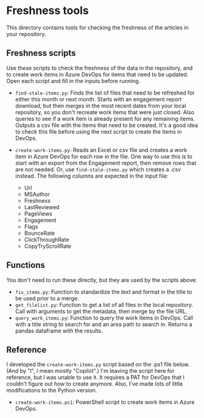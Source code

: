 # Freshness tools

This directory contains tools for checking the freshness of the articles in your repository.


## Freshness scripts

Use these scripts to check the freshness of the data in the repository, and to create work items in Azure DevOps for items that need to be updated.
Open each script and fill in the inputs before running.

* `find-stale-items.py`: Finds the list of files that need to be refreshed for either this month or next month. Starts with an engagement report download, but then merges in the most recent dates from your local repository, so you don't recreate work items that were just closed.  Also queries to see if a work item is already present for any remaining items.  Outputs a csv file with the items that need to be created.  It's a good idea to check this file before using the next script to create the items in DevOps.

* `create-work-items.py`: Reads an Excel or csv file and creates a work item in Azure DevOps for each row in the file. One way to use this is to start with an export from the Engagement report, then remove rows that are not needed.  Or, use `find-stale-items.py` which creates a .csv instead.  The following columns are expected in the input file:
    * Url
    * MSAuthor
    * Freshness
    * LastReviewed
    * PageViews
    * Engagement
    * Flags
    * BounceRate
    * ClickThroughRate
    * CopyTryScrollRate

## Functions

You don't need to run these directly, but they are used by the scripts above:

* `fix_items.py`: Function to standardize the text and format in the title to be used prior to a merge.
* `get_filelist.py`: Function to get a list of all files in the local repository. Call with arguments to get the metadata, then merge by the file URL.
* `query_work_items.py`: Function to query the work items in DevOps.  Call with a title string to search for and an area path to search in. Returns a pandas dataframe with the results.

## Reference

I developed the `create-work-items.py` script based on the .ps1 file below.  (And by "I", I mean mostly "Copilot".) I'm leaving the script here for reference, but I was unable to use it.  It requires a PAT for DevOps that I couldn't figure out how to create anymore.  Also, I've made lots of little modifications to the Python version.

* `create-work-items.ps1`: PowerShell script to create work items in Azure DevOps. 